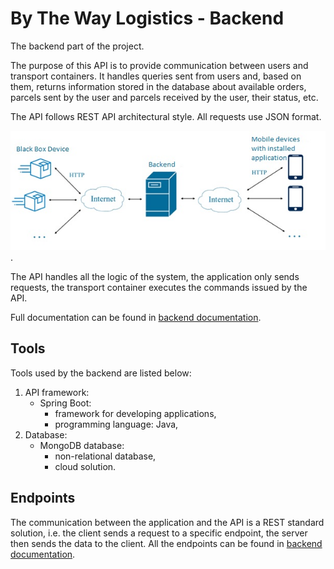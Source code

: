 # By The Way Logistics - Backend 
The backend part of the project.

The purpose of this API is to provide communication between users and transport containers. 
It handles queries sent from users and, based on them, returns information stored in the database about available orders, parcels sent by the user and parcels received by the user, their status, etc.

The API follows REST API architectural style.
All requests use JSON format.

![Components communication diagram](./resources/comm_diag.jpg).

The API handles all the logic of the system, the application only sends requests, the transport container executes the commands issued by the API. 


Full documentation can be found in [backend documentation](./resources/backend_doc_pl.pdf).

## Tools
Tools used by the backend are listed below:
1. API framework:
   - Spring Boot:
       - framework for developing applications,
       - programming language: Java,
2. Database:
   - MongoDB database:
       - non-relational database,
       - cloud solution.

## Endpoints
The communication between the application and the API is a REST standard solution, i.e. the client sends a request to a specific endpoint, the server then sends the data to the client. 
All the endpoints can be found in [backend documentation](./resources/backend_doc_pl.pdf).